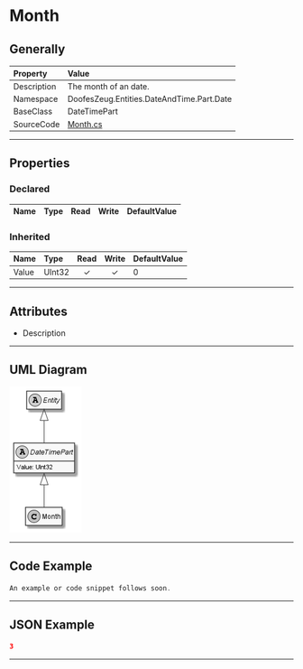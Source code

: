 ﻿# Month

## Generally

|Property|Value|
|:-|:-|
|Description|The month of an date.|
|Namespace|DoofesZeug.Entities.DateAndTime.Part.Date|
|BaseClass|DateTimePart|
|SourceCode|[Month.cs](../../../../DoofesZeug.Library/Src/Entities/DateAndTime/Part/Date/Month.cs)|

---

## Properties

### Declared

|Name|Type|Read|Write|DefaultValue|
|:---|:---|:--:|:---:|:-----------|

### Inherited

|Name|Type|Read|Write|DefaultValue|
|:---|:---|:--:|:---:|:-----------|
|Value|UInt32|&#x2713;|&#x2713;|0|

---

## Attributes

- Description

---

## UML Diagram

![Month.png](./Month.png "Month")

---

## Code Example

```cs
An example or code snippet follows soon.
```

---

## JSON Example

```json
3
```

---

